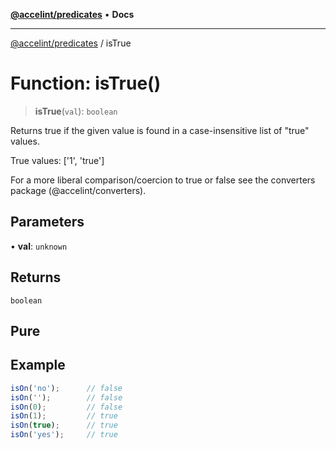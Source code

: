 <!-- Copyright 2025 Hypergiant Galactic Systems Inc. All rights reserved.
This file is licensed to you under the Apache License, Version 2.0 (the "License");
you may not use this file except in compliance with the License. You may obtain a copy
of the License at https://www.apache.org/licenses/LICENSE-2.0
Unless required by applicable law or agreed to in writing, software distributed under
the License is distributed on an "AS IS" BASIS, WITHOUT WARRANTIES OR REPRESENTATIONS
OF ANY KIND, either express or implied. See the License for the specific language
governing permissions and limitations under the License. -->

[**@accelint/predicates**](../README.md) • **Docs**

***

[@accelint/predicates](../README.md) / isTrue

# Function: isTrue()

> **isTrue**(`val`): `boolean`

Returns true if the given value is found in a case-insensitive list of
"true" values.

True values: ['1', 'true']

For a more liberal comparison/coercion to true or false see the converters
package (@accelint/converters).

## Parameters

• **val**: `unknown`

## Returns

`boolean`

## Pure

## Example

```ts
isOn('no');      // false
isOn('');        // false
isOn(0);         // false
isOn(1);         // true
isOn(true);      // true
isOn('yes');     // true
```

